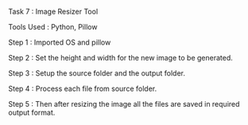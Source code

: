 Task 7 : Image Resizer Tool

Tools Used : Python, Pillow

Step 1 : Imported OS and pillow

Step 2 : Set the height and width for the new image to be generated.

Step 3 : Setup the source folder and the output folder.

Step 4 : Process each file from source folder.

Step 5 : Then after resizing the image all the files are saved in required output format.
